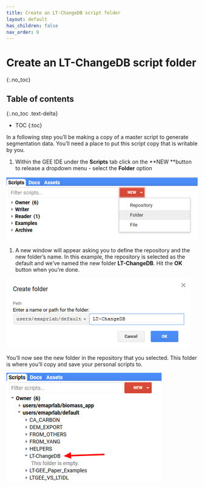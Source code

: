 ```yaml
---
title: Create an LT-ChangeDB script folder
layout: default
has_children: false
nav_order: 9
---
```


# Create an LT-ChangeDB script folder
{:.no_toc}

## Table of contents
{:.no_toc .text-delta}

* TOC
{:toc}

In a following step you’ll be making a copy of a master script to generate segmentation data. You’ll need a place to put this script copy that is writable by you.

1. Within the GEE IDE under the **Scripts** tab click on the **NEW **button to release a dropdown menu - select the **Folder** option

![image alt text](image_36.png)

1. A new window will appear asking you to define the repository and the new folder’s name. In this example, the repository is selected as the default and we’ve named the new folder **LT-ChangeDB**. Hit the **OK** button when you’re done.

![image alt text](image_37.png)

You’ll now see the new folder in the repository that you selected. This folder is where you’ll copy and save your personal scripts to.

![image alt text](image_38.png)